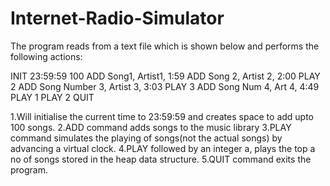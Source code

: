 # Internet-Radio-Simulator

The program reads from a text file which is shown below and performs the following actions:

INIT 23:59:59 100
ADD Song1, Artist1, 1:59
ADD Song 2, Artist 2, 2:00
PLAY 2
ADD Song Number 3, Artist 3, 3:03
PLAY 3
ADD Song Num 4, Art 4, 4:49
PLAY 1
PLAY 2
QUIT

1.Will initialise the current time to 23:59:59 and creates space to add upto 100 songs.
2.ADD command adds songs to the music library
3.PLAY command simulates the playing of songs(not the actual songs) by advancing a virtual clock.
4.PLAY followed by an integer a, plays the top a no of songs stored in the heap data structure.
5.QUIT command exits the program.
